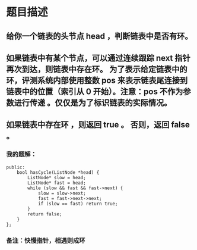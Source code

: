 # 题目描述
## 给你一个链表的头节点 head ，判断链表中是否有环。
## 如果链表中有某个节点，可以通过连续跟踪 next 指针再次到达，则链表中存在环。 为了表示给定链表中的环，评测系统内部使用整数 pos 来表示链表尾连接到链表中的位置（索引从 0 开始）。注意：pos 不作为参数进行传递 。仅仅是为了标识链表的实际情况。
## 如果链表中存在环 ，则返回 true 。 否则，返回 false 。
### 我的题解：
```class Solution {
public:
    bool hasCycle(ListNode *head) {
        ListNode* slow = head;
        ListNode* fast = head;
        while (slow && fast && fast->next) {
            slow = slow->next;
            fast = fast->next->next;
            if (slow == fast) return true;
        }
        return false;
    }
};
```
### **备注**：快慢指针，相遇则成环